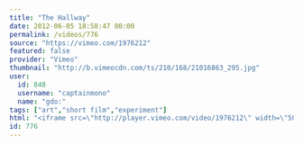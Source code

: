 ```yaml
---
title: "The Hallway"
date: 2012-06-05 18:58:47 00:00
permalink: /videos/776
source: "https://vimeo.com/1976212"
featured: false
provider: "Vimeo"
thumbnail: "http://b.vimeocdn.com/ts/210/168/21016863_295.jpg"
user:
  id: 848
  username: "captainmono"
  name: "gdo:"
tags: ["art","short film","experiment"]
html: "<iframe src=\"http://player.vimeo.com/video/1976212\" width=\"504\" height=\"380\" frameborder=\"0\" webkitAllowFullScreen mozallowfullscreen allowFullScreen></iframe>"
id: 776
---
```


